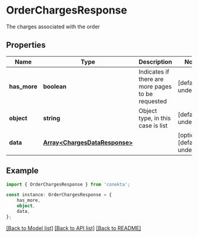 # OrderChargesResponse

The charges associated with the order

## Properties

Name | Type | Description | Notes
------------ | ------------- | ------------- | -------------
**has_more** | **boolean** | Indicates if there are more pages to be requested | [default to undefined]
**object** | **string** | Object type, in this case is list | [default to undefined]
**data** | [**Array&lt;ChargesDataResponse&gt;**](ChargesDataResponse.md) |  | [optional] [default to undefined]

## Example

```typescript
import { OrderChargesResponse } from 'conekta';

const instance: OrderChargesResponse = {
    has_more,
    object,
    data,
};
```

[[Back to Model list]](../README.md#documentation-for-models) [[Back to API list]](../README.md#documentation-for-api-endpoints) [[Back to README]](../README.md)
